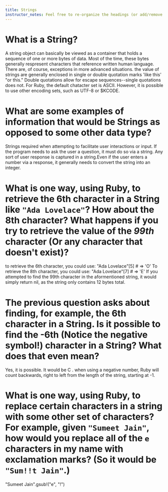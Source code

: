 ```yaml
---
title: Strings
instructor_notes: Feel free to re-organize the headings (or add/remove headings) below. We included the headings for your benefit, but it's 100% fine if you want to write your responses in some different structure.
---
```


# What is a String?

A string object can basically be viewed as a container that holds a sequence of one or more bytes of data. Most of the time, these bytes generally respresent characters that reference written human language. There are, of course, exceptions in more advanced situations. 
the value of strings are generally enclosed in single or double quotation marks 'like this' "or this." Double quotations allow for escape sequences--single quotations does not.
For Ruby, the default chatacter set is ASCII. However, it is possible to use other encoding sets, such as UTF-8 or $KCODE.

# What are some examples of information that would be Strings as opposed to some other data type?

Strings required when attempting to facilitate user interactions or input. If the program needs to ask the user a question, it must do so via a string. 
Any sort of user response is captured in a string.Even if the user enters a number via a response, it generally needs to convert the string into an integer.

# What is one way, using Ruby, to retrieve the 6th character in a String like `"Ada Lovelace"`? How about the 8th character? What happens if you try to retrieve the value of the _99th_ character (Or any character that doesn't exist)?

to retrieve the 6th character, you could use: "Ada Lovelace"[5] # => 'O' 
To retrieve the 8th character, you could use: "Ada Lovelace"[7] # => 'E'
If you attempted to find the 99th character in the aformentioned string, it would simply return nil, as the string only contains 12 bytes total. 

# The previous question asks about finding, for example, the 6th character in a String. Is it possible to find the **-6th** (Notice the negative symbol!) character in a String? What does that even mean?

Yes, it is possible. It would be C . when using a negative number, Ruby will count backwards, right to left from the length of the string, starting at -1.

# What is one way, using Ruby, to replace certain characters in a string with some other set of characters? For example, given `"Sumeet Jain"`, how would you replace all of the `e` characters in my name with exclamation marks? (So it would be `"Sum!!t Jain"`.)
"Sumeet Jain".gsub!("e", "!")

